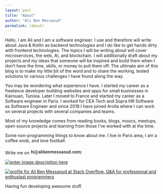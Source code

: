 ```yaml
---
layout: post
title: "About"
author: "Ali Ben Messaoud"
permalink: /about/
---
```


Hello, I am Ali and I am a software engineer. I use and therefore will write about Java & Kotlin as backend technologies and I do like to get hands dirty with frontend technologies. The topics I will be writing about will cover microservices, the web, AI, and blockchain. I will additionally draft about my projects and my ideas that someone will be inspired and build them when I don’t have the time, skills, or money to pull them off. The ultimate aim of this blog is to make my little bit of the word and to share the working, tested solutions to various challenges I have found along the way.

You may be wondering what experience I have. I started my career as a freelance developer building websites and apps for small businesses in Kairouan, Tunisia. Later I moved to France and started my career as a Software engineer in Paris. I worked for CEA Tech and Sopra HR Software as Software Engineer and since 2018 I have joined Arolla where I can work on several projects with several companies and teams.

Most of my knowledge comes from reading books, blogs, moocs, meetups, open source projects and learning from those I’ve worked with at the time.

Some non-programming things to know about me. I live in Paris area, I am a coffee snob, and love football.

Write me on ![](./images/mail.JPG)!

[![enter image description here](https://i.stack.imgur.com/JgNHC.png)](http://fr.linkedin.com/in/alibenmessaoud)

<a href="https://stackoverflow.com/users/604156/ali-ben-messaoud"><img src="https://stackoverflow.com/users/flair/604156.png" width="208" height="58" alt="profile for Ali Ben Messaoud at Stack Overflow, Q&amp;A for professional and enthusiast programmers" title="profile for Ali Ben Messaoud at Stack Overflow, Q&amp;A for professional and enthusiast programmers"></a>

Having fun developing awesome stuff.